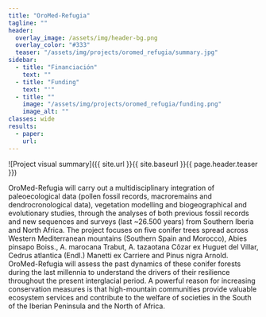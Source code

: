 ```yaml
---
title: "OroMed-Refugia"
tagline: ""
header:
  overlay_image: /assets/img/header-bg.png
  overlay_color: "#333"
  teaser: "/assets/img/projects/oromed_refugia/summary.jpg"
sidebar:
  - title: "Financiación"
    text: ""
  - title: "Funding"
    text: "'"
  - title: ""
    image: "/assets/img/projects/oromed_refugia/funding.png"
    image_alt: ""
classes: wide
results:
  - paper:
    url:    
---
```


![Project visual summary]({{ site.url }}{{ site.baseurl }}{{ page.header.teaser }})

OroMed-Refugia will carry out a multidisciplinary integration of paleoecological data (pollen fossil records, macroremains and dendrocronological data), vegetation modelling and biogeographical and evolutionary studies, through the analyses of both previous fossil records and new sequences and surveys (last ~26.500 years) from Southern Iberia and North Africa. The project focuses on five conifer trees spread across Western Mediterranean mountains (Southern Spain and Morocco), Abies pinsapo Boiss., A. marocana Trabut, A. tazaotana Côzar ex Huguet del Villar, Cedrus atlantica (Endl.) Manetti ex Carriere and Pinus nigra Arnold. OroMed-Refugia will assess the past dynamics of these conifer forests during the last millennia to understand the drivers of their resilience throughout the present interglacial period.
A powerful reason for increasing conservation measures is that high-mountain communities provide valuable ecosystem services and contribute to the welfare of societies in the South of the Iberian Peninsula and the North of Africa.